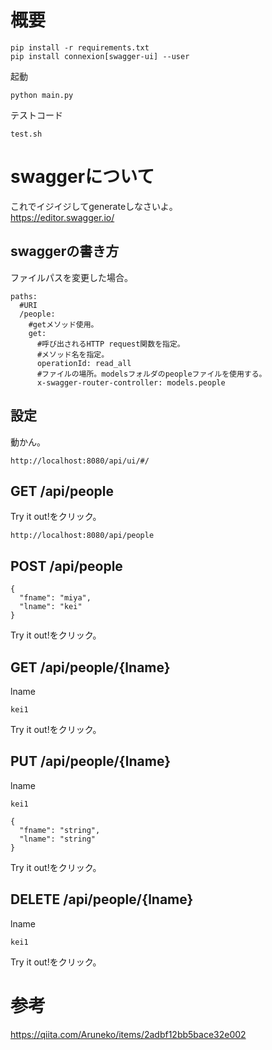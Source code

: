 
# 概要


```
pip install -r requirements.txt
pip install connexion[swagger-ui] --user
```

起動    

```
python main.py
```


テストコード    


```
test.sh
```


# swaggerについて


これでイジイジしてgenerateしなさいよ。    
https://editor.swagger.io/
    


## swaggerの書き方

ファイルパスを変更した場合。    

```
paths:
  #URI
  /people:
    #getメソッド使用。
    get:
      #呼び出されるHTTP request関数を指定。
      #メソッド名を指定。
      operationId: read_all
      #ファイルの場所。modelsフォルダのpeopleファイルを使用する。
      x-swagger-router-controller: models.people
```

## 設定

動かん。    

```
http://localhost:8080/api/ui/#/
```


## GET /api/people

Try it out!をクリック。    


```
http://localhost:8080/api/people
```


## POST /api/people


```
{
  "fname": "miya",
  "lname": "kei"
}
```

Try it out!をクリック。    

## GET /api/people/{lname}

lname    

```
kei1
```

Try it out!をクリック。    


## PUT /api/people/{lname}

lname    

```
kei1
```

```
{
  "fname": "string",
  "lname": "string"
}
```

Try it out!をクリック。    


## DELETE /api/people/{lname}


lname    

```
kei1
```

Try it out!をクリック。    





# 参考

https://qiita.com/Aruneko/items/2adbf12bb5bace32e002
